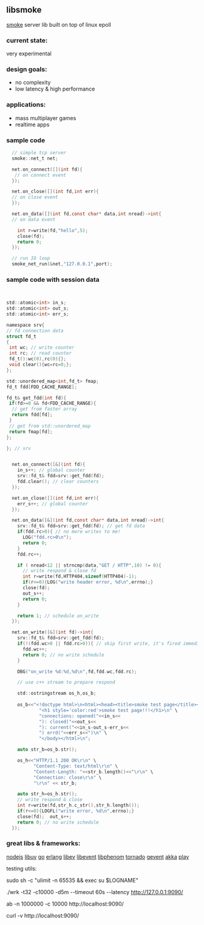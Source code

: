 ## libsmoke

[smoke](https://github.com/papercompute/smoke-epoll) server lib built on top of linux epoll

### current state: 

very experimental

### design goals:

* no complexity
* low latency & high performance

### applications:

* mass multiplayer games
* realtime apps

### sample code

```c
  // simple tcp server
  smoke::net_t net;

  net.on_connect([](int fd){
   // on connect event
  });

  net.on_close([](int fd,int err){
  // on close event
  });

  net.on_data([](int fd,const char* data,int nread)->int{
  // on data event

    int r=write(fd,"hello",5);
    close(fd);
    return 0; 
  });

  // run IO loop
  smoke_net_run(&net,"127.0.0.1",port);

```

### sample code with session data

```c


std::atomic<int> in_s;
std::atomic<int> out_s;
std::atomic<int> err_s;

namespace srv{
// fd connection data
struct fd_t
{
 int wc; // write counter 
 int rc; // read counter
 fd_t():wc(0),rc(0){};
 void clear(){wc=rc=0;};
};

std::unordered_map<int,fd_t> fmap;  
fd_t fdd[FDD_CACHE_RANGE];

fd_t& get_fdd(int fd){
 if(fd>=0 && fd<FDD_CACHE_RANGE){
  // get from faster array
  return fdd[fd];
 }
 // get from std::unordered_map
 return fmap[fd];
};

}; // srv


  net.on_connect([&](int fd){
    in_s++; // global counter
    srv::fd_t& fdd=srv::get_fdd(fd);
    fdd.clear(); // clear counters
  });

  net.on_close([](int fd,int err){
    err_s++; // global counter
  });

  net.on_data([&](int fd,const char* data,int nread)->int{
    srv::fd_t& fdd=srv::get_fdd(fd); // get fd data
    if(fdd.rc>0){ // no more writes to me!
      LOG("fdd.rc>0\n");
      return 0; 
    }
    fdd.rc++;

    if ( nread<12 || strncmp(data,"GET / HTTP",10) != 0){
      // write respond & close fd	
      int r=write(fd,HTTP404,sizeof(HTTP404)-1);
      if(r<=0){LOG("write header error, %d\n",errno);}
      close(fd);
      out_s++;
      return 0;
    }

    return 1; // schedule on_write
  });

  net.on_write([&](int fd)->int{ 
    srv::fd_t& fdd=srv::get_fdd(fd);
    if(!(fdd.wc>0 || fdd.rc>0)){ // skip first write, it's fired immediatly after connect 
      fdd.wc++;       
      return 0; // no write schedule
    }

    DBG("on_write %d:%d,%d\n",fd,fdd.wc,fdd.rc);

    // use c++ stream to prepare respond

    std::ostringstream os_h,os_b;      
            
    os_b<<"<!doctype html>\n<html><head><title>smoke test page</title></head>\n<body>" \
            "<h1 style='color:red'>smoke test page!!!</h1>\n" \
            "connections: opened("<<in_s<<
            "): closed("<<out_s<<
            "): current("<<in_s-out_s-err_s<<
            ") errd("<<err_s<<")\n" \
            "</body></html>\n";

    auto str_b=os_b.str();

    os_h<<"HTTP/1.1 200 OK\r\n" \
          "Content-Type: text/html\r\n" \
          "Content-Length: "<<str_b.length()<<"\r\n" \
          "Connection: close\r\n" \
          "\r\n" << str_b;

    auto str_h=os_h.str();
    // write respond & close
    int r=write(fd,str_h.c_str(),str_h.length());
    if(r<=0){LOGFL("write error, %d\n",errno);}
    close(fd);  out_s++;
    return 0; // no write schedule 
  });


```


### great libs & frameworks:

[nodejs](https://github.com/joyent/node) [libuv](https://github.com/joyent/libuv)
[go](http://golang.org) [erlang](http://www.erlang.org/)
[libev](http://software.schmorp.de/pkg/libev.html) [libevent](http://libevent.org/) [libphenom](http://facebook.github.io/libphenom/)
[tornado](http://www.tornadoweb.org)
[gevent](http://www.gevent.org)
[akka](http://akka.io/)
[play](http://www.playframework.com)






testing utils:

sudo sh -c "ulimit -n 65535 && exec su $LOGNAME"

./wrk -t32 -c10000 -d5m --timeout 60s --latency http://127.0.0.1:9090/

ab -n 1000000 -c 10000 http://localhost:9090/

curl -v http://localhost:9090/

